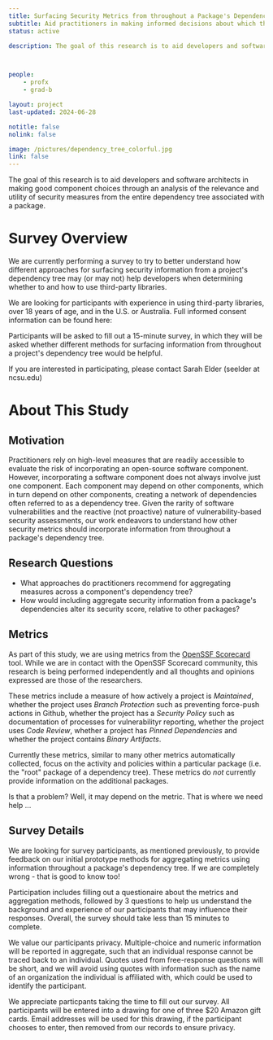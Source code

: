 ```yaml
---
title: Surfacing Security Metrics from throughout a Package's Dependency Tree
subtitle: Aid practitioners in making informed decisions about which third-party packages to use or replace
status: active

description: The goal of this research is to aid developers and software architects in making good component choices through an analysis of the relevance and utility of security measures from the entire dependency tree associated with a package.



people:
    - profx
    - grad-b

layout: project
last-updated: 2024-06-28

notitle: false
nolink: false 

image: /pictures/dependency_tree_colorful.jpg
link: false
---
```

The goal of this research is to aid developers and software architects in making good component choices through an analysis of the relevance and utility of security measures from the entire dependency tree associated with a package.

# Survey Overview

We are currently performing a survey to try to better understand how different approaches for surfacing security information from a project's dependency tree may (or may not) help developers when determining whether to and how to use third-party libraries.

We are looking for participants with experience in using third-party libraries, over 18 years of age, and in the U.S. or Australia. Full informed consent information can be found here: 

Participants will be asked to fill out a 15-minute survey, in which they will be asked whether different methods for surfacing information from throughout a project's dependency tree would be helpful.

If you are interested in participating, please contact Sarah Elder (seelder at ncsu.edu)

<!-- Survey Link to go Here -->

# About This Study

## Motivation
Practitioners rely on high-level measures that are readily accessible to evaluate the risk of incorporating an open-source software component. However, incorporating a software component does not always involve just one component. Each component may depend on other components, which in turn depend on other components, creating a network of dependencies often referred to as a dependency tree. Given the rarity of software vulnerabilities and the reactive (not proactive) nature of vulnerability-based security assessments, our work endeavors to understand how other security metrics should incorporate information from throughout a package's dependency tree.



## Research Questions
 - What approaches do practitioners recommend for aggregating measures across a component's dependency tree?
 - How would including aggregate security information from a package's dependencies alter its security score, relative to other packages?


## Metrics
 As part of this study, we are using metrics from the [OpenSSF Scorecard](https://securityscorecards.dev) tool. While we are in contact with the OpenSSF Scorecard community, this research is being performed independently and all thoughts and opinions expressed are those of the researchers.

These metrics include a measure of how actively a project is *Maintained*, whether the project uses *Branch Protection* such as preventing force-push actions in Github, whether the project has a *Security Policy* such as documentation of processes for vulnerabilityr reporting, whether the project uses *Code Review*, whether a project has *Pinned Dependencies* and whether the project contains *Binary Artifacts*.

Currently these metrics, similar to many other metrics automatically collected, focus on the activity and policies within a particular package (i.e. the "root" package of a dependency tree). These metrics do *not* currently provide information on the additional packages.

Is that a problem? Well, it may depend on the metric. That is where we need help ...

## Survey Details
We are looking for survey participants, as mentioned previously, to provide feedback on our initial prototype methods for aggregating metrics using information throughout a package's dependency tree. If we are completely wrong - that is good to know too!

Participation includes filling out a questionaire about the metrics and aggregation methods, followed by 3 questions to help us understand the background and experience of our participants that may influence their responses. Overall, the survey should take less than 15 minutes to complete.

 We value our participants privacy. Multiple-choice and numeric information will be reported in aggregate, such that an individual response cannot be traced back to an individual. Quotes used from free-response questions will be short, and we will avoid using quotes with information such as the name of an organization the individual is affiliated with, which could be used to identify the participant. 

 We appreciate particpants taking the time to fill out our survey. All participants will be entered into a drawing for one of three $20 Amazon gift cards. Email addresses will be used for this drawing, if the participant chooses to enter, then removed from our records to ensure privacy.



<!-- Survey Link to go Here -->








